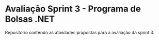 # Avaliação Sprint 3 - Programa de Bolsas .NET

Repositório contendo as atividades propostas para a avaliação da sprint 3. 
